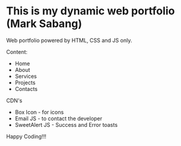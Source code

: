 # This is my dynamic web portfolio (Mark Sabang)
Web portfolio powered by HTML, CSS and JS only.

Content:
* Home
* About
* Services
* Projects
* Contacts

CDN's

* Box Icon - for icons
* Email JS - to contact the developer
* SweetAlert JS - Success and Error toasts

Happy Coding!!!
